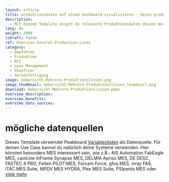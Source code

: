 ```yaml
---
layout: article
title: produktionsdaten auf einem dashboard visualisieren – deine produktionslinien im blick
description: 
  - Mit diesem Template zeigst du relevante Produktionsdaten deines Werks ganz einfach und benutzerdefiniert an. Binde deine Datenquellen - zum Beispiel aus ERP-systemen - an und lasse dir zu jeder Zeit wichtige Kennzahlen wie KPIs, Produktionszeiten und weitere wichtige Informationen wie Soll-Ist-Vergleiche anzeigen. Mithilfe der Funktion 'Bedingte Formatierung' zeigt dein Dashboard in Echtzeit den Status deiner Maschinen an und du kannst schnell auf Fehler auf deinem Shopfloor reagieren. Jetzt herunterladen und den Überblick über deine Fertigung behalten!
lang: de
weight: 2000
isDraft: false
ref: Overview-Several-Production-Lines
category:
  - Empfohlen
  - Produktion
  - KPI
  - Lean Management
  - Shopfloor
  - Serienfertigung
image: Uebersicht-Mehrere-Produktionslinien.png
image_thumbnail: Uebersicht-Mehrere-Produktionslinien_thumbnail.png
download: Uebersicht-Mehrere-Produktionslinien.pbmx
overview_description:
overview_benefits:
overview_data_sources:
---
```

# mögliche datenquellen
Dieses Template verwendet Peakboard [Variablenlisten](https://help.peakboard.com/scripting/de-variables.html) als Datenquelle. Für deinen Use Case kannst du natürlich deine Systeme verwenden. Hier könnten besonders MES interessant sein, wie z.B.: AIS Automation FabEagle MES, camLine InFrame Synapse MES, DELMIA Apriso MES, DE DESC, FASTEC 4 PRO, Felten PILOT:MES, Forcam Force, gfos.MES, inray FAS, iTAC.MES.Suite, MPDV MES HYDRA, Plex MES Suite, PSIpenta MES oder [viele mehr](https://peakboard.com/schnittstellen/).